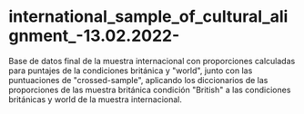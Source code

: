 # international_sample_of_cultural_alignment_-13.02.2022-
Base de datos final de la muestra internacional con proporciones calculadas para puntajes de la condiciones británica y "world", junto con las puntuaciones de "crossed-sample", aplicando los diccionarios de las proporciones de las muestra británica condición "British" a las condiciones británicas y world de la muestra internacional.
